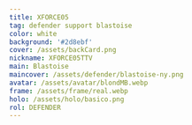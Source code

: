 ```yaml
---
title: XFORCE05
tag: defender support blastoise
color: white
background: '#2d8ebf'
cover: /assets/backCard.png
nickname: XFORCE05TTV
main: Blastoise
maincover: /assets/defender/blastoise-ny.png
avatar: /assets/avatar/blondMB.webp
frame: /assets/frame/real.webp
holo: /assets/holo/basico.png
rol: DEFENDER
---
```

